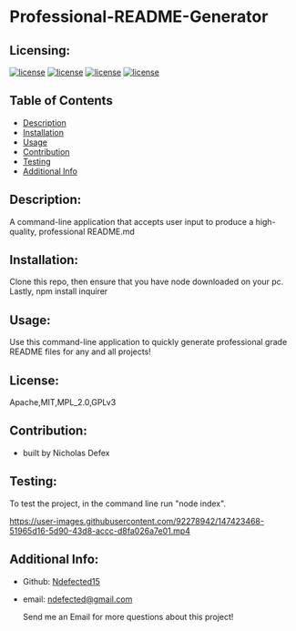 # Professional-README-Generator

## Licensing:

[![license](https://img.shields.io/badge/license-Apache-blue)](https://shields.io) [![license](https://img.shields.io/badge/license-MIT-blue)](https://shields.io) [![license](https://img.shields.io/badge/license-MPL_2.0-blue)](https://shields.io) [![license](https://img.shields.io/badge/license-GPLv3-blue)](https://shields.io)

## Table of Contents

- [Description](#description)
- [Installation](#installation)
- [Usage](#usage)
- [Contribution](#contribution)
- [Testing](#testing)
- [Additional Info](#additional-info)

## Description:

A command-line application that accepts user input to produce a high-quality, professional README.md

## Installation:

Clone this repo, then ensure that you have node downloaded on your pc. Lastly, npm install inquirer

## Usage:

Use this command-line application to quickly generate professional grade README files for any and all projects!

## License:

Apache,MIT,MPL_2.0,GPLv3

## Contribution:

- built by Nicholas Defex

## Testing:

To test the project, in the command line run "node index".

https://user-images.githubusercontent.com/92278942/147423468-51965d16-5d90-43d8-accc-d8fa026a7e01.mp4


## Additional Info:

- Github: [Ndefected15](https://github.com/Ndefected15)
- email: ndefected@gmail.com

  Send me an Email for more questions about this project!
